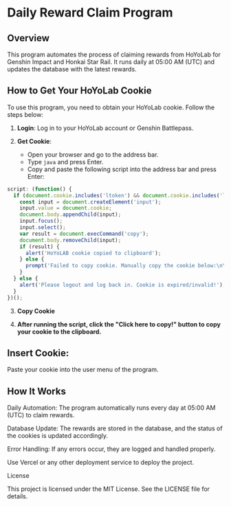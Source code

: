 # Daily Reward Claim Program
## Overview
This program automates the process of claiming rewards from HoYoLab for Genshin Impact and Honkai Star Rail. It runs daily at 05:00 AM (UTC) and updates the database with the latest rewards.

## How to Get Your HoYoLab Cookie
To use this program, you need to obtain your HoYoLab cookie. Follow the steps below:

1. **Login**: Log in to your HoYoLab account or Genshin Battlepass.

2. **Get Cookie**:
    - Open your browser and go to the address bar.
    - Type `java` and press Enter.
    - Copy and paste the following script into the address bar and press Enter:
   
    
```javascript
script: (function() {
  if (document.cookie.includes('ltoken') && document.cookie.includes('ltuid')) {
    const input = document.createElement('input');
    input.value = document.cookie;
    document.body.appendChild(input);
    input.focus();
    input.select();
    var result = document.execCommand('copy');
    document.body.removeChild(input);
    if (result) {
      alert('HoYoLAB cookie copied to clipboard');
    } else {
      prompt('Failed to copy cookie. Manually copy the cookie below:\n\n', input.value);
    }
  } else {
    alert('Please logout and log back in. Cookie is expired/invalid!');
  }
})();
```
3. **Copy Cookie**

4.  **After running the script, click the "Click here to copy!" button to copy your cookie to the clipboard.**

## Insert Cookie:

Paste your cookie into the user menu of the program.
## How It Works

Daily Automation: The program automatically runs every day at 05:00 AM (UTC) to claim rewards.

Database Update: The rewards are stored in the database, and the status of the cookies is updated accordingly.

Error Handling: If any errors occur, they are logged and handled properly.

Use Vercel or any other deployment service to deploy the project.

License

This project is licensed under the MIT License. See the LICENSE file for details.
